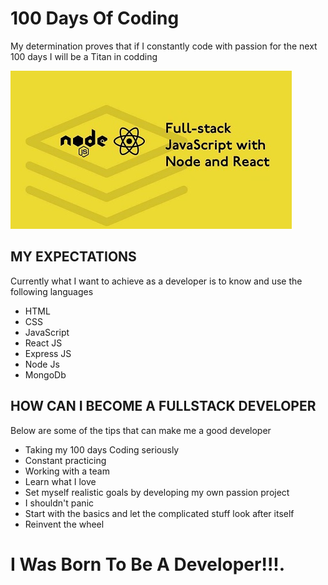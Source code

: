 
# 100 Days Of Coding

My determination proves that if I constantly code with passion for the next 100 days I will be a Titan in codding

![](images/js.jpg)

## MY EXPECTATIONS
Currently what I want to achieve as a developer is to know and use the following  languages
- HTML
- CSS
- JavaScript
- React JS
- Express JS
- Node Js
- MongoDb

## HOW CAN I BECOME A FULLSTACK DEVELOPER
Below are some of the tips that can make me a good developer
- Taking my 100 days Coding seriously
- Constant practicing
- Working with a team
- Learn what I love
- Set myself realistic goals by developing my own passion project
- I shouldn't  panic
- Start with the basics and let the complicated stuff look after itself
- Reinvent the wheel

# **I Was Born To Be** A __Developer__!!!.
